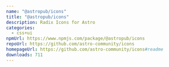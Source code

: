 ```yaml
---
name: "@astropub/icons"
title: "@astropub/icons"
description: Radix Icons for Astro
categories:
  - css+ui
npmUrl: https://www.npmjs.com/package/@astropub/icons
repoUrl: https://github.com/astro-community/icons
homepageUrl: https://github.com/astro-community/icons#readme
downloads: 711
---
```

